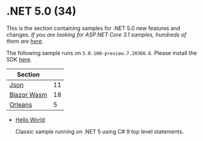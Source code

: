 # .NET 5.0 (34)

This is the section containing samples for .NET 5.0 new features and changes. *If you are looking for ASP.NET Core 3.1 samples, hundreds of them are [here](https://github.com/dodyg/practical-aspnetcore/tree/3.1-LTS)*.

The following sample runs on `5.0.100-preview.7.20366.6`. Please install the SDK [here](https://dotnet.microsoft.com/download/dotnet-core/5.0).

| Section | |
|--- | --- |
| [Json](json) | 11 |
| [Blazor Wasm](blazor) | 18|
| [Orleans](orleans) | 5 |

* [Hello World](/projects/5-0/hello-world)

  Classic sample running on .NET 5 using C# 9 top level statements.

